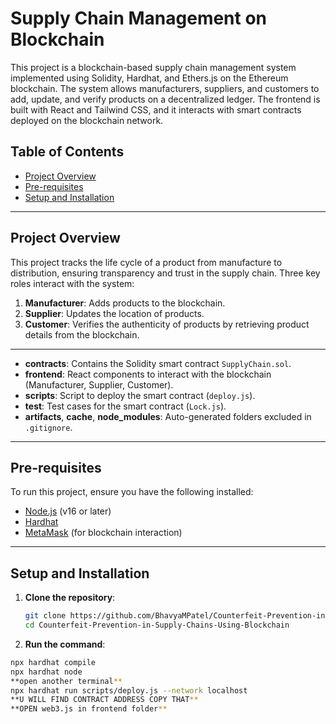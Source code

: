 # Supply Chain Management on Blockchain

This project is a blockchain-based supply chain management system implemented using Solidity, Hardhat, and Ethers.js on the Ethereum blockchain. The system allows manufacturers, suppliers, and customers to add, update, and verify products on a decentralized ledger. The frontend is built with React and Tailwind CSS, and it interacts with smart contracts deployed on the blockchain network.

## Table of Contents

- [Project Overview](#project-overview)
- [Pre-requisites](#pre-requisites)
- [Setup and Installation](#setup-and-installation)

---

## Project Overview

This project tracks the life cycle of a product from manufacture to distribution, ensuring transparency and trust in the supply chain. Three key roles interact with the system:

1. **Manufacturer**: Adds products to the blockchain.
2. **Supplier**: Updates the location of products.
3. **Customer**: Verifies the authenticity of products by retrieving product details from the blockchain.

---

- **contracts**: Contains the Solidity smart contract `SupplyChain.sol`.
- **frontend**: React components to interact with the blockchain (Manufacturer, Supplier, Customer).
- **scripts**: Script to deploy the smart contract (`deploy.js`).
- **test**: Test cases for the smart contract (`Lock.js`).
- **artifacts**, **cache**, **node_modules**: Auto-generated folders excluded in `.gitignore`.

---

## Pre-requisites

To run this project, ensure you have the following installed:

- [Node.js](https://nodejs.org/en/download/) (v16 or later)
- [Hardhat](https://hardhat.org/getting-started/)
- [MetaMask](https://metamask.io/) (for blockchain interaction)

---

## Setup and Installation

1. **Clone the repository**:
   ```bash
   git clone https://github.com/BhavyaMPatel/Counterfeit-Prevention-in-Supply-Chains-Using-Blockchain
   cd Counterfeit-Prevention-in-Supply-Chains-Using-Blockchain

2. **Run the command**:
  ```bash
  npx hardhat compile
  npx hardhat node
  **open another terminal**
  npx hardhat run scripts/deploy.js --network localhost
  **U WILL FIND CONTRACT ADDRESS COPY THAT**
  **OPEN web3.js in frontend folder**
